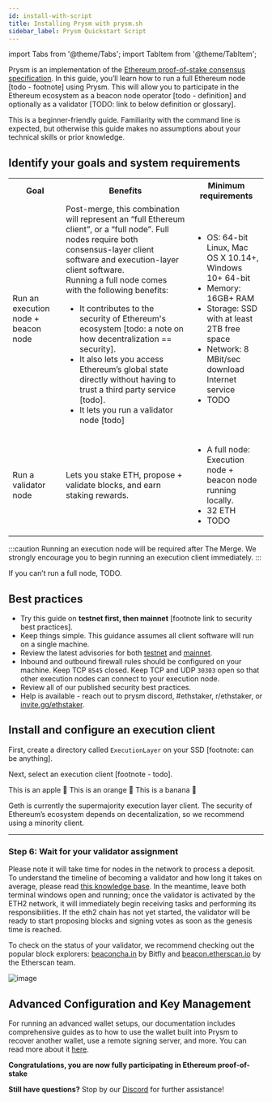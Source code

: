 ```yaml
---
id: install-with-script
title: Installing Prysm with prysm.sh
sidebar_label: Prysm Quickstart Script
---
```


import Tabs from '@theme/Tabs';
import TabItem from '@theme/TabItem';

Prysm is an implementation of the [Ethereum proof-of-stake consensus specification](https://github.com/ethereum/consensus-specs). In this guide, you’ll learn how to run a full Ethereum node [todo - footnote] using Prysm. This will allow you to participate in the Ethereum ecosystem as a beacon node operator [todo - definition] and optionally as a validator [TODO: link to below definition or glossary].

This is a beginner-friendly guide. Familiarity with the command line is expected, but otherwise this guide makes no assumptions about your technical skills or prior knowledge.

## Identify your goals and system requirements

<table>
    <tr>
        <th>Goal</th>
        <th>Benefits</th>
        <th>Minimum requirements</th>
    </tr>
    <tr>
      <td>Run an execution node + beacon node</td>
      <td>
      Post-merge, this combination will represent an “full Ethereum client”, or a “full node”. Full nodes require both consensus-layer client software and execution-layer client software. <br />
      Running a full node comes with the following benefits:
      <ul> 
        <li>It contributes to the security of Ethereum's ecosystem [todo: a note on how decentralization == security].</li>    
        <li>It also lets you access Ethereum’s global state directly without having to trust a third party service [todo].</li> 
        <li>It lets you run a validator node [todo]</li> 
      </ul> 
      </td>
      <td>
        <ul> 
          <li>OS: 64-bit Linux, Mac OS X 10.14+, Windows 10+ 64-bit</li>    
          <li>Memory: 16GB+ RAM</li> 
          <li>Storage: SSD with at least 2TB free space</li> 
          <li>Network: 8 MBit/sec download Internet service</li> 
          <li>TODO</li> 
        </ul> 
      </td>
    </tr>
    <tr>
        <td>Run a validator node</td>
        <td>
        Lets you stake ETH, propose + validate blocks, and earn staking rewards.
        </td>
        <td>
          <ul> 
            <li>A full node: Execution node + beacon node running locally.</li>    
            <li>32 ETH</li> 
            <li>TODO</li> 
          </ul> 
        </td>
    </tr>
</table>

:::caution
Running an execution node will be required after The Merge. We strongly encourage you to begin running an execution client immediately.
:::

If you can’t run a full node, TODO.

## Best practices

- Try this guide on **testnet first, then mainnet** [footnote link to security best practices].
- Keep things simple. This guidance assumes all client software will run on a single machine.
- Review the latest advisories for both [testnet](https://prater.launchpad.ethereum.org/en/overview) and [mainnet](https://launchpad.ethereum.org/en/).
- Inbound and outbound firewall rules should be configured on your machine. Keep TCP `8545` closed. Keep TCP and UDP `30303` open so that other execution nodes can connect to your execution node.
- Review all of our published security best practices.
- Help is available - reach out to prysm discord, #ethstaker, r/ethstaker, or [invite.gg/ethstaker](http://invite.gg/ethstaker).

## Install and configure an execution client

First, create a directory called `ExecutionLayer` on your SSD [footnote: can be anything].

Next, select an execution client [footnote - todo].

<Tabs>
  <TabItem value="apple" label="Apple" default>
    This is an apple 🍎
  </TabItem>
  <TabItem value="orange" label="Orange">
    This is an orange 🍊
  </TabItem>
  <TabItem value="banana" label="Banana">
    This is a banana 🍌
  </TabItem>
</Tabs>

<!--Download the latest stable release of Nethermind for your operating system from the <a href='https://downloads.nethermind.io/'>Nethermind downloads page</a>. Run the following command from a terminal window:-->

<!--<Tabs groupId="networks">
      <TabItem value="Mainnet" label="Mainnet" default>
        <p>todo</p>
      </TabItem>
      <TabItem value="Testnet" label="Testnet">
        <p>todo</p>
      </TabItem>
    </Tabs>-->

<!--<Tabs groupId="execution-clients">
  <TabItem value="Nethermind" label="Nethermind" default>
    <p>
    Download the latest stable release of Nethermind for your operating system from the <a href='https://downloads.nethermind.io/'>Nethermind downloads page</a>. Run the following command from a terminal window:
    </p>
    <Tabs groupId="networks">
      <TabItem value="Mainnet" label="Mainnet" default>
        <p>todo</p>
      </TabItem>
      <TabItem value="Testnet" label="Testnet">
        <p>todo</p>
      </TabItem>
    </Tabs>
  </TabItem>
  <TabItem value="Besu" label="Besu">
    This is an orange 🍊
  </TabItem>
  <TabItem value="Geth" label="Geth">
    This is a banana 🍌
  </TabItem>
</Tabs>-->

Geth is currently the supermajority execution layer client. The security of Ethereum’s ecosystem depends on decentalization, so we recommend using a minority client.

---

### Step 6: Wait for your validator assignment

Please note it will take time for nodes in the network to process a deposit. To understand the timeline of becoming a validator and how long it takes on average, please read [this knowledge base](https://kb.beaconcha.in/ethereum-2.0-depositing). In the meantime, leave both terminal windows open and running; once the validator is activated by the ETH2 network, it will immediately begin receiving tasks and performing its responsibilities. If the eth2 chain has not yet started, the validator will be ready to start proposing blocks and signing votes as soon as the genesis time is reached.

To check on the status of your validator, we recommend checking out the popular block explorers: [beaconcha.in](https://beaconcha.in) by Bitfly and [beacon.etherscan.io](https://beacon.etherscan.io) by the Etherscan team.

![image](https://i.imgur.com/CDNc6Ft.png)

## Advanced Configuration and Key Management

For running an advanced wallet setups, our documentation includes comprehensive guides as to how to use the wallet built into Prysm to recover another wallet, use a remote signing server, and more. You can read more about it [here](https://docs.prylabs.network/docs/wallet/introduction).

**Congratulations, you are now fully participating in Ethereum proof-of-stake**

**Still have questions?** Stop by our [Discord](https://discord.gg/prysmaticlabs) for further assistance!
